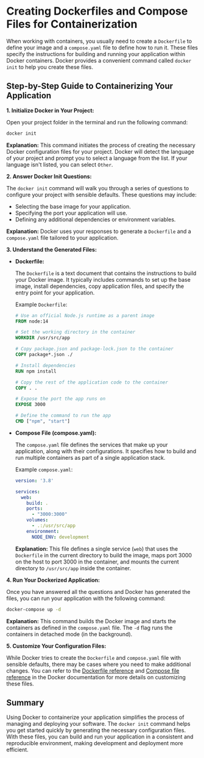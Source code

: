 # Creating Dockerfiles and Compose Files for Containerization
When working with containers, you usually need to create a `Dockerfile` to
define your image and a `compose.yaml` file to define how to run it. These files
specify the instructions for building and running your application within Docker
containers. Docker provides a convenient command called `docker init` to help
you create these files.

## Step-by-Step Guide to Containerizing Your Application

**1. Initialize Docker in Your Project:**

Open your project folder in the terminal and run the following command:
   ```bash
   docker init
   ```

**Explanation:** This command initiates the process of creating the necessary
Docker configuration files for your project. Docker will detect the language of
your project and prompt you to select a language from the list. If your language
isn't listed, you can select `Other`.

**2. Answer Docker Init Questions:**

The `docker init` command will walk you through a series of questions to
configure your project with sensible defaults. These questions may include:

   - Selecting the base image for your application.
   - Specifying the port your application will use.
   - Defining any additional dependencies or environment variables.

**Explanation:** Docker uses your responses to generate a `Dockerfile` and a
`compose.yaml` file tailored to your application.

**3. Understand the Generated Files:**

   - **Dockerfile:**

     The `Dockerfile` is a text document that contains the instructions to build
     your Docker image. It typically includes commands to set up the base image,
     install dependencies, copy application files, and specify the entry point
     for your application.

     Example `Dockerfile`:
     ```dockerfile
     # Use an official Node.js runtime as a parent image
     FROM node:14

     # Set the working directory in the container
     WORKDIR /usr/src/app

     # Copy package.json and package-lock.json to the container
     COPY package*.json ./

     # Install dependencies
     RUN npm install

     # Copy the rest of the application code to the container
     COPY . .

     # Expose the port the app runs on
     EXPOSE 3000

     # Define the command to run the app
     CMD ["npm", "start"]
     ```

   - **Compose File (compose.yaml):**

     The `compose.yaml` file defines the services that make up your application,
     along with their configurations. It specifies how to build and run multiple
     containers as part of a single application stack.

     Example `compose.yaml`:
     ```yaml
     version: '3.8'

     services:
       web:
         build: .
         ports:
           - "3000:3000"
         volumes:
           - .:/usr/src/app
         environment:
           NODE_ENV: development
     ```

     **Explanation:** This file defines a single service (`web`) that uses the
     `Dockerfile` in the current directory to build the image, maps port 3000 on
     the host to port 3000 in the container, and mounts the current directory to
     `/usr/src/app` inside the container.

**4. Run Your Dockerized Application:**

   Once you have answered all the questions and Docker has generated the files, you can run your application with the following command:
   ```bash
   docker-compose up -d
   ```

   **Explanation:** This command builds the Docker image and starts the
   containers as defined in the `compose.yaml` file. The `-d` flag runs the
   containers in detached mode (in the background).

**5. Customize Your Configuration Files:**

   While Docker tries to create the `Dockerfile` and `compose.yaml` file with
   sensible defaults, there may be cases where you need to make additional
   changes. You can refer to the [Dockerfile
   reference](https://docs.docker.com/engine/reference/builder/) and [Compose
   file reference](https://docs.docker.com/compose/compose-file/) in the Docker
   documentation for more details on customizing these files.

## Summary

Using Docker to containerize your application simplifies the process of managing
and deploying your software. The `docker init` command helps you get started
quickly by generating the necessary configuration files. With these files, you
can build and run your application in a consistent and reproducible environment,
making development and deployment more efficient.
